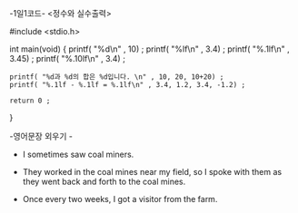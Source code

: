 
  -1일1코드-
 <정수와 실수출력>

#include <stdio.h>

int main(void)
 {
    printf( "%d\n" , 10) ;
    printf( "%lf\n" , 3.4) ;
    printf( "%.1lf\n" , 3.45) ;
    printf( "%.10lf\n" , 3.4) ;


    printf( "%d과 %d의 합은 %d입니다. \n" , 10, 20, 10+20) ;
    printf( "%.1lf - %.1lf = %.1lf\n" , 3.4, 1.2, 3.4, -1.2) ;
  
    return 0 ;
 }


  -영어문장 외우기 -
   <The Stars>

* I sometimes saw coal miners.

* They worked in the coal mines near my field, so I spoke with them
   as they went back and forth to the coal mines.

* Once every two weeks, I got a visitor from the farm.